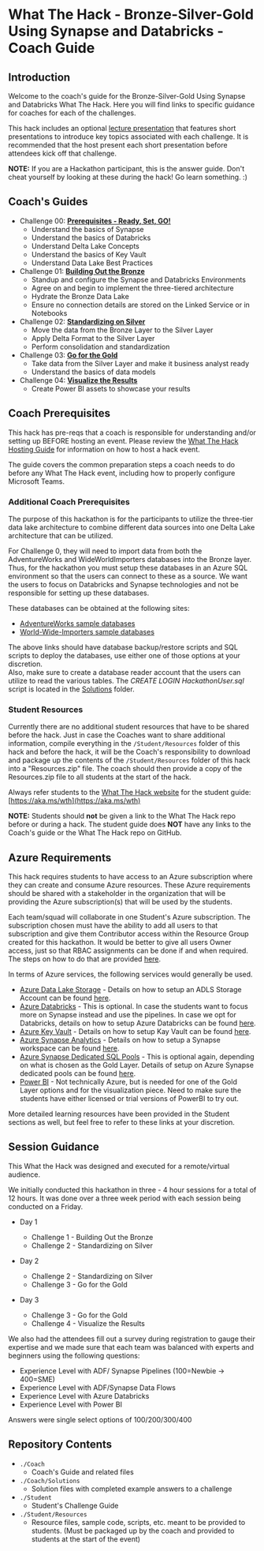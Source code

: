 # What The Hack - Bronze-Silver-Gold Using Synapse and Databricks - Coach Guide

## Introduction

Welcome to the coach's guide for the Bronze-Silver-Gold Using Synapse and Databricks What The Hack. Here you will find links to specific guidance for coaches for each of the challenges.

This hack includes an optional [lecture presentation](./Bronze-Silver-Gold.pptx?raw=true) that features short presentations to introduce key topics associated with each challenge. It is recommended that the host present each short presentation before attendees kick off that challenge.

**NOTE:** If you are a Hackathon participant, this is the answer guide. Don't cheat yourself by looking at these during the hack! Go learn something. :)

## Coach's Guides

- Challenge 00: **[Prerequisites - Ready, Set, GO!](./Solution-00.md)**
	 - Understand the basics of Synapse
	 - Understand the basics of Databricks
	 - Understand Delta Lake Concepts
	 - Understand the basics of Key Vault
	 - Understand Data Lake Best Practices
- Challenge 01: **[Building Out the Bronze](./Solution-01.md)**
	 - Standup and configure the Synapse and Databricks Environments
	 - Agree on and begin to implement the three-tiered architecture 
	 - Hydrate the Bronze Data Lake
	 - Ensure no connection details are stored on the Linked Service or in Notebooks
- Challenge 02: **[Standardizing on Silver](./Solution-02.md)**
	 - Move the data from the Bronze Layer to the Silver Layer 
	 - Apply Delta Format to the Silver Layer
	 - Perform consolidation and standardization
- Challenge 03: **[Go for the Gold](./Solution-03.md)**
	 - Take data from the Silver Layer and make it business analyst ready
	 - Understand the basics of data models
- Challenge 04: **[Visualize the Results](./Solution-04.md)**
	 - Create Power BI assets to showcase your results


## Coach Prerequisites

This hack has pre-reqs that a coach is responsible for understanding and/or setting up BEFORE hosting an event. Please review the [What The Hack Hosting Guide](https://aka.ms/wthhost) for information on how to host a hack event.

The guide covers the common preparation steps a coach needs to do before any What The Hack event, including how to properly configure Microsoft Teams.


### Additional Coach Prerequisites

The purpose of this hackathon is for the participants to utilize the three-tier data lake architecture to combine different data sources into one Delta Lake architecture that can be utilized.  

For Challenge 0, they will need to import data from both the AdventureWorks and WideWorldImporters databases into the Bronze layer.  Thus, for the hackathon you must setup these databases in an Azure SQL environment so that the users can connect to these as a source.  We want the users to focus on Databricks and Synapse technologies and not be responsible for setting up these databases.

These databases can be obtained at the following sites:
- [AdventureWorks sample databases](https://docs.microsoft.com/en-us/sql/samples/adventureworks-install-configure?view=sql-server-ver15&tabs=ssms)
- [World-Wide-Importers sample databases](https://github.com/microsoft/sql-server-samples/tree/master/samples/databases/wide-world-importers) 

The above links should have database backup/restore scripts and SQL scripts to deploy the databases, use either one of those options at your discretion.  
Also, make sure to create a database reader account that the users can utilize to read the various tables.  The _CREATE LOGIN HackathonUser.sql_ script is located in the [Solutions](./Solutions) folder.


### Student Resources

Currently there are no additional student resources that have to be shared before the hack. Just in case the Coaches want to share additional information, compile everything in the `/Student/Resources` folder of this hack and before the hack, it will be the Coach's responsibility to download and package up the contents of the `/Student/Resources` folder of this hack into a "Resources.zip" file. The coach should then provide a copy of the Resources.zip file to all students at the start of the hack.

Always refer students to the [What The Hack website](https://aka.ms/wth) for the student guide: [https://aka.ms/wth](https://aka.ms/wth)

**NOTE:** Students should **not** be given a link to the What The Hack repo before or during a hack. The student guide does **NOT** have any links to the Coach's guide or the What The Hack repo on GitHub.


## Azure Requirements

This hack requires students to have access to an Azure subscription where they can create and consume Azure resources. These Azure requirements should be shared with a stakeholder in the organization that will be providing the Azure subscription(s) that will be used by the students.

Each team/squad will collaborate in one Student's Azure subscription.  The subscription chosen must have the ability to add all users to that subscription and give them Contributor access within the Resource Group created for this hackathon. It would be better to give all users Owner access, just so that RBAC assignments can be done if and when required. The steps on how to do that are provided [here](https://learn.microsoft.com/en-us/azure/role-based-access-control/quickstart-assign-role-user-portal).
  
In terms of Azure services, the following services would generally be used.  
 - [Azure Data Lake Storage](https://learn.microsoft.com/en-us/azure/storage/blobs/data-lake-storage-introduction) - Details on how to setup an ADLS Storage Account can be found [here](https://learn.microsoft.com/en-us/azure/storage/common/storage-account-create?tabs=azure-portal).
 - [Azure Databricks](https://learn.microsoft.com/en-us/azure/databricks/introduction/) - This is optional. In case the students want to focus more on Synapse instead and use the pipelines. In case we opt for Databricks, details on how to setup Azure Databricks can be found [here](https://learn.microsoft.com/en-us/azure/databricks/getting-started/quick-start?source=recommendations).
 - [Azure Key Vault](https://learn.microsoft.com/en-us/azure/key-vault/general/overview) - Details on how to setup Kay Vault can be found [here](https://learn.microsoft.com/en-us/azure/key-vault/general/quick-create-portal).
 - [Azure Synapse Analytics](https://learn.microsoft.com/en-us/azure/synapse-analytics/overview-what-is) - Details on how to setup a Synapse workspace can be found [here](https://learn.microsoft.com/en-us/azure/synapse-analytics/get-started-create-workspace).
 - [Azure Synapse Dedicated SQL Pools](https://learn.microsoft.com/en-us/azure/synapse-analytics/sql-data-warehouse/sql-data-warehouse-overview-what-is) - This is optional again, depending on what is chosen as the Gold Layer. Details of setup on Azure Synapse dedicated pools can be found [here](https://learn.microsoft.com/en-us/azure/synapse-analytics/quickstart-create-sql-pool-studio).
 - [Power BI](https://learn.microsoft.com/en-us/power-bi/fundamentals/power-bi-overview) - Not technically Azure, but is needed for one of the Gold Layer options and for the visualization piece. Need to make sure the students have either licensed or trial versions of PowerBI to try out.
   
More detailed learning resources have been provided in the Student sections as well, but feel free to refer to these links at your discretion.

## Session Guidance 

This What the Hack was designed and executed for a remote/virtual audience.

We initially conducted this hackathon in three - 4 hour sessions for a total of 12 hours. It was done over a three week period with each session being conducted on a Friday.

- Day 1
  - Challenge 1 - Building Out the Bronze
  - Challenge 2 - Standardizing on Silver
 
- Day 2
  - Challenge 2 - Standardizing on Silver
  - Challenge 3 - Go for the Gold

- Day 3
  - Challenge 3 - Go for the Gold
  - Challenge 4 - Visualize the Results

We also had the attendees fill out a survey during registration to gauge their expertise and we made sure that each team was balanced with experts and beginners using the following questions:

- Experience Level with ADF/ Synapse Pipelines (100=Newbie -> 400=SME)
- Experience Level with ADF/Synapse Data Flows
- Experience Level with Azure Databricks
- Experience Level with Power BI

Answers were single select options of 100/200/300/400

## Repository Contents

- `./Coach`
  - Coach's Guide and related files
- `./Coach/Solutions`
  - Solution files with completed example answers to a challenge
- `./Student`
  - Student's Challenge Guide
- `./Student/Resources`
  - Resource files, sample code, scripts, etc. meant to be provided to students. (Must be packaged up by the coach and provided to students at the start of the event)
